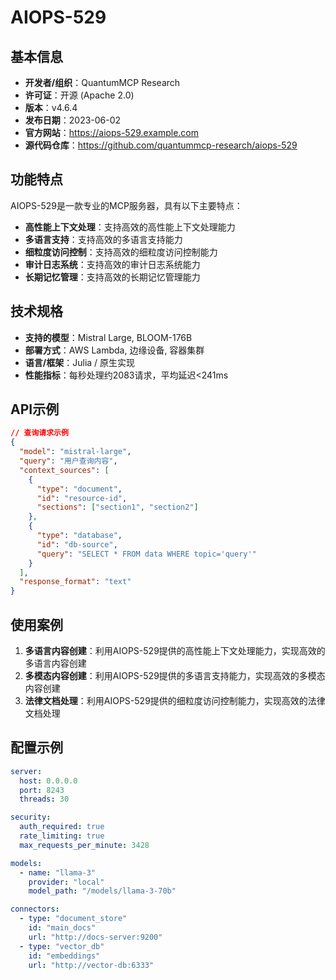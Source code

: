 # AIOPS-529

## 基本信息

- **开发者/组织**：QuantumMCP Research
- **许可证**：开源 (Apache 2.0)
- **版本**：v4.6.4
- **发布日期**：2023-06-02
- **官方网站**：https://aiops-529.example.com
- **源代码仓库**：https://github.com/quantummcp-research/aiops-529

## 功能特点

AIOPS-529是一款专业的MCP服务器，具有以下主要特点：

- **高性能上下文处理**：支持高效的高性能上下文处理能力
- **多语言支持**：支持高效的多语言支持能力
- **细粒度访问控制**：支持高效的细粒度访问控制能力
- **审计日志系统**：支持高效的审计日志系统能力
- **长期记忆管理**：支持高效的长期记忆管理能力


## 技术规格

- **支持的模型**：Mistral Large, BLOOM-176B
- **部署方式**：AWS Lambda, 边缘设备, 容器集群
- **语言/框架**：Julia / 原生实现
- **性能指标**：每秒处理约2083请求，平均延迟<241ms

## API示例

```json
// 查询请求示例
{
  "model": "mistral-large",
  "query": "用户查询内容",
  "context_sources": [
    {
      "type": "document",
      "id": "resource-id",
      "sections": ["section1", "section2"]
    },
    {
      "type": "database",
      "id": "db-source",
      "query": "SELECT * FROM data WHERE topic='query'"
    }
  ],
  "response_format": "text"
}
```

## 使用案例

1. **多语言内容创建**：利用AIOPS-529提供的高性能上下文处理能力，实现高效的多语言内容创建
2. **多模态内容创建**：利用AIOPS-529提供的多语言支持能力，实现高效的多模态内容创建
3. **法律文档处理**：利用AIOPS-529提供的细粒度访问控制能力，实现高效的法律文档处理


## 配置示例

```yaml
server:
  host: 0.0.0.0
  port: 8243
  threads: 30

security:
  auth_required: true
  rate_limiting: true
  max_requests_per_minute: 3428

models:
  - name: "llama-3"
    provider: "local"
    model_path: "/models/llama-3-70b"

connectors:
  - type: "document_store"
    id: "main_docs"
    url: "http://docs-server:9200"
  - type: "vector_db"
    id: "embeddings"
    url: "http://vector-db:6333"
```